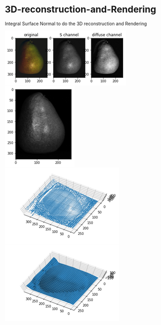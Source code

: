 # 3D-reconstruction-and-Rendering
Integral Surface Normal to do the 3D reconstruction and Rendering

![RGB image](./output_15_0.png?raw=true ("RGB image")) 
![SUV image](./output_22_0.png?raw=true ("Depth image[robot observation]"))
![Normal image](./output_22_2.png?raw=true ("RGB image")) 
![Depth image](./output_22_4.png?raw=true ("Depth image[robot observation]"))
